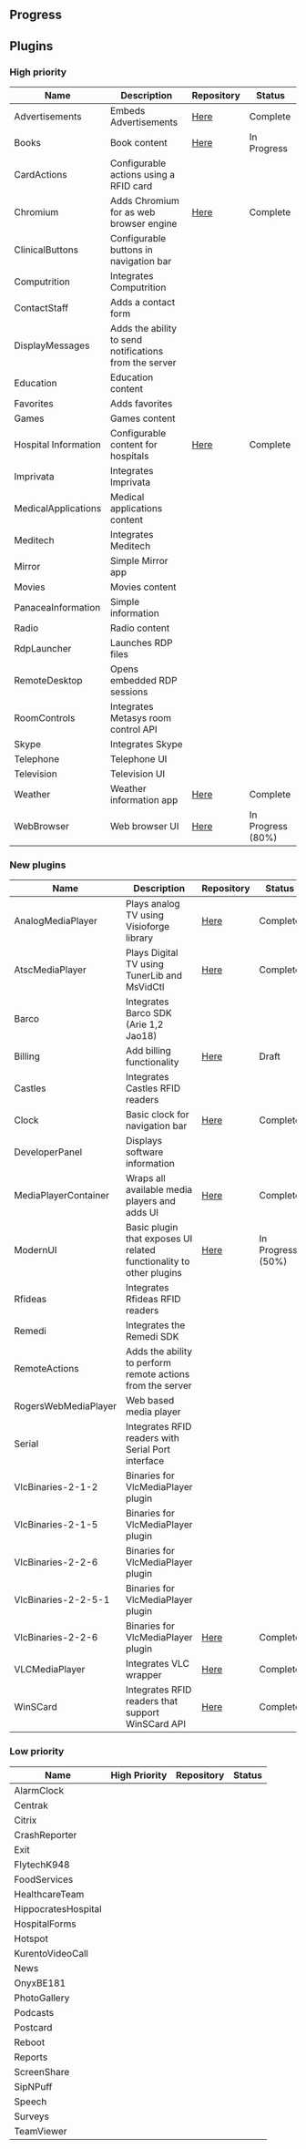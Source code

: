 ## Progress

## Plugins 
### High priority
Name | Description | Repository | Status
--- | --- | --- | --- 
Advertisements | Embeds Advertisements | [Here](https://git.i3inc.ca/Panacea2-1/Panacea.Modules.Advertisements) | Complete
Books | Book content | [Here](https://git.i3inc.ca/Panacea2-1/Panacea.Modules.Books) | In Progress
CardActions | Configurable actions using a RFID card | |
Chromium | Adds Chromium for as web browser engine | [Here](https://git.i3inc.ca/Panacea2-1/Panacea.Modules.Chromium) | Complete
ClinicalButtons | Configurable buttons in navigation bar | |
Computrition | Integrates Computrition | |
ContactStaff | Adds a contact form | |
DisplayMessages | Adds the ability to send notifications from the server | |
Education | Education content | |
Favorites | Adds favorites | |
Games | Games content | |
Hospital Information | Configurable content for hospitals | [Here](https://git.i3inc.ca/Panacea2-1/Panacea.Modules.HospitalInformation) | Complete
Imprivata | Integrates Imprivata | |
MedicalApplications | Medical applications content | |
Meditech | Integrates Meditech | |
Mirror | Simple Mirror app | |
Movies | Movies content | |
PanaceaInformation | Simple information | |
Radio | Radio content | |
RdpLauncher | Launches RDP files | |
RemoteDesktop | Opens embedded RDP sessions | |
RoomControls | Integrates Metasys room control API | |
Skype | Integrates Skype | |
Telephone | Telephone UI | |
Television | Television UI | |
Weather | Weather information app | [Here](https://git.i3inc.ca/Panacea2-1/Panacea.Modules.Weather) | Complete
WebBrowser | Web browser UI | [Here](https://git.i3inc.ca/Panacea2-1/Panacea.Modules.WebBrowser) | In Progress (80%)

### New plugins
Name | Description | Repository | Status
--- | --- | --- | --- 
AnalogMediaPlayer | Plays analog TV using Visioforge library | [Here](https://git.i3inc.ca/Panacea2-1/Panacea.Modules.AnalogMediaPlayer) | Complete
AtscMediaPlayer | Plays Digital TV using TunerLib and MsVidCtl | [Here](https://git.i3inc.ca/Panacea2-1/Panacea.Modules.AtscMediaPlayer) | Complete
Barco | Integrates Barco SDK (Arie 1,2 Jao18) | |
Billing | Add billing functionality | [Here](https://git.i3inc.ca/Panacea2-1/Panacea.Modules.Billing) | Draft
Castles | Integrates Castles RFID readers  | |
Clock | Basic clock for navigation bar | [Here](https://git.i3inc.ca/Panacea2-1/Panacea.Modules.Clock) | Complete
DeveloperPanel | Displays software information | |
MediaPlayerContainer | Wraps all available media players and adds UI | [Here](https://git.i3inc.ca/Panacea2-1/Panacea.Modules.MediaPlayerContainer) | Complete
ModernUI | Basic plugin that exposes UI related functionality to other plugins | [Here](https://git.i3inc.ca/Panacea2-1/Panacea.Modules.ModernUi) | In Progress (50%)
Rfideas | Integrates Rfideas RFID readers | |
Remedi | Integrates the Remedi SDK | |
RemoteActions | Adds the ability to perform remote actions from the server | |
RogersWebMediaPlayer | Web based media player | |
Serial | Integrates RFID readers with Serial Port interface | |
VlcBinaries-2-1-2 | Binaries for VlcMediaPlayer plugin |  | 
VlcBinaries-2-1-5 | Binaries for VlcMediaPlayer plugin |  | 
VlcBinaries-2-2-6 | Binaries for VlcMediaPlayer plugin
VlcBinaries-2-2-5-1 | Binaries for VlcMediaPlayer plugin |  | 
VlcBinaries-2-2-6 | Binaries for VlcMediaPlayer plugin | [Here](https://git.i3inc.ca/Panacea2-1/Panacea.Modules.VlcBinaries-2-2-6) | Complete
VLCMediaPlayer | Integrates VLC wrapper | [Here](https://git.i3inc.ca/Panacea2-1/Panacea.Modules.VlcMediaPlayer) | Complete
WinSCard | Integrates RFID readers that support WinSCard API | [Here](https://git.i3inc.ca/Panacea2-1/Panacea.Modules.WinSCard) | Complete


### Low priority
Name | High Priority | Repository | Status
--- | --- | --- | --- 
AlarmClock | | |
Centrak | | |
Citrix | | |
CrashReporter | | |
Exit | | |
FlytechK948 | | |
FoodServices | | |
HealthcareTeam | | |
HippocratesHospital | | |
HospitalForms | | |
Hotspot | | |
KurentoVideoCall | | |
News | | |
OnyxBE181 | | |
PhotoGallery | | |
Podcasts | | |
Postcard | | |
Reboot | | |
Reports | | |
ScreenShare | | |
SipNPuff | | |
Speech | | |
Surveys | | |
TeamViewer | | |

